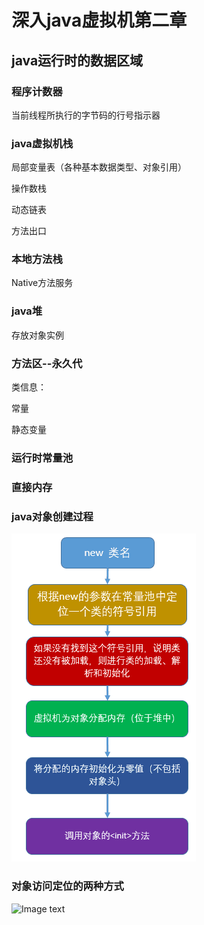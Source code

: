 # 深入java虚拟机第二章
## java运行时的数据区域
### 程序计数器
当前线程所执行的字节码的行号指示器
### java虚拟机栈
局部变量表（各种基本数据类型、对象引用）

操作数栈

动态链表

方法出口

### 本地方法栈
Native方法服务

### java堆
存放对象实例

### 方法区--永久代

类信息：

常量

静态变量

### 运行时常量池
### 直接内存 

### java对象创建过程
![Image text](https://github.com/Gasonzhong/myBookNotes/blob/master/JVM/newprocess.png)

### 对象访问定位的两种方式
![Image text](https://github.com/Gasonzhong/myBookNotes/blob/master/JVM/pool.png)
